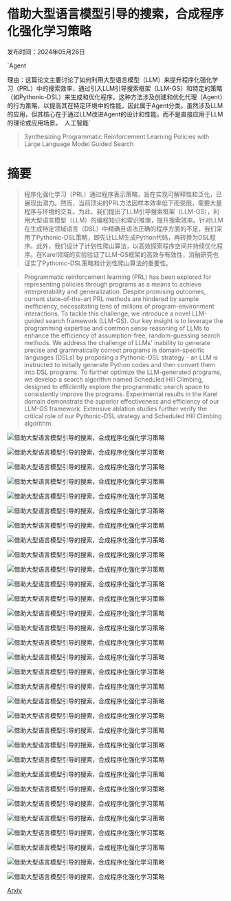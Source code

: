 # 借助大型语言模型引导的搜索，合成程序化强化学习策略

发布时间：2024年05月26日

`Agent

理由：这篇论文主要讨论了如何利用大型语言模型（LLM）来提升程序化强化学习（PRL）中的搜索效率，通过引入LLM引导搜索框架（LLM-GS）和特定的策略（如Pythonic-DSL）来生成和优化程序。这种方法涉及创建和优化代理（Agent）的行为策略，以提高其在特定环境中的性能，因此属于Agent分类。虽然涉及LLM的应用，但其核心在于通过LLM改进Agent的设计和性能，而不是直接应用于LLM的理论或应用场景。` `人工智能`

> Synthesizing Programmatic Reinforcement Learning Policies with Large Language Model Guided Search

# 摘要

> 程序化强化学习（PRL）通过程序表示策略，旨在实现可解释性和泛化，已展现出潜力。然而，当前顶尖的PRL方法因样本效率低下而受限，需要大量程序与环境的交互。为此，我们提出了LLM引导搜索框架（LLM-GS），利用大型语言模型（LLM）的编程知识和常识推理，提升搜索效率。针对LLM在生成特定领域语言（DSL）中精确且语法正确的程序方面的不足，我们采用了Pythonic-DSL策略，即先让LLM生成Python代码，再转换为DSL程序。此外，我们设计了计划性爬山算法，以高效探索程序空间并持续优化程序。在Karel领域的实验验证了LLM-GS框架的高效与有效性，消融研究也证实了Pythonic-DSL策略和计划性爬山算法的重要性。

> Programmatic reinforcement learning (PRL) has been explored for representing policies through programs as a means to achieve interpretability and generalization. Despite promising outcomes, current state-of-the-art PRL methods are hindered by sample inefficiency, necessitating tens of millions of program-environment interactions. To tackle this challenge, we introduce a novel LLM-guided search framework (LLM-GS). Our key insight is to leverage the programming expertise and common sense reasoning of LLMs to enhance the efficiency of assumption-free, random-guessing search methods. We address the challenge of LLMs' inability to generate precise and grammatically correct programs in domain-specific languages (DSLs) by proposing a Pythonic-DSL strategy - an LLM is instructed to initially generate Python codes and then convert them into DSL programs. To further optimize the LLM-generated programs, we develop a search algorithm named Scheduled Hill Climbing, designed to efficiently explore the programmatic search space to consistently improve the programs. Experimental results in the Karel domain demonstrate the superior effectiveness and efficiency of our LLM-GS framework. Extensive ablation studies further verify the critical role of our Pythonic-DSL strategy and Scheduled Hill Climbing algorithm.

![借助大型语言模型引导的搜索，合成程序化强化学习策略](../../../paper_images/2405.16450/x1.png)

![借助大型语言模型引导的搜索，合成程序化强化学习策略](../../../paper_images/2405.16450/x2.png)

![借助大型语言模型引导的搜索，合成程序化强化学习策略](../../../paper_images/2405.16450/stairclimbersparse.png)

![借助大型语言模型引导的搜索，合成程序化强化学习策略](../../../paper_images/2405.16450/mazesparse.png)

![借助大型语言模型引导的搜索，合成程序化强化学习策略](../../../paper_images/2405.16450/fourcorners.png)

![借助大型语言模型引导的搜索，合成程序化强化学习策略](../../../paper_images/2405.16450/topoff.png)

![借助大型语言模型引导的搜索，合成程序化强化学习策略](../../../paper_images/2405.16450/harvester.png)

![借助大型语言模型引导的搜索，合成程序化强化学习策略](../../../paper_images/2405.16450/cleanhouse.png)

![借助大型语言模型引导的搜索，合成程序化强化学习策略](../../../paper_images/2405.16450/doorkey.png)

![借助大型语言模型引导的搜索，合成程序化强化学习策略](../../../paper_images/2405.16450/onestroke.png)

![借助大型语言模型引导的搜索，合成程序化强化学习策略](../../../paper_images/2405.16450/seeder.png)

![借助大型语言模型引导的搜索，合成程序化强化学习策略](../../../paper_images/2405.16450/snake.png)

![借助大型语言模型引导的搜索，合成程序化强化学习策略](../../../paper_images/2405.16450/x4.png)

![借助大型语言模型引导的搜索，合成程序化强化学习策略](../../../paper_images/2405.16450/doorkey.png)

![借助大型语言模型引导的搜索，合成程序化强化学习策略](../../../paper_images/2405.16450/cleanhouse.png)

![借助大型语言模型引导的搜索，合成程序化强化学习策略](../../../paper_images/2405.16450/doorkey.png)

![借助大型语言模型引导的搜索，合成程序化强化学习策略](../../../paper_images/2405.16450/cleanhouse.png)

![借助大型语言模型引导的搜索，合成程序化强化学习策略](../../../paper_images/2405.16450/revised_fig.png)

![借助大型语言模型引导的搜索，合成程序化强化学习策略](../../../paper_images/2405.16450/x5.png)

![借助大型语言模型引导的搜索，合成程序化强化学习策略](../../../paper_images/2405.16450/x6.png)

![借助大型语言模型引导的搜索，合成程序化强化学习策略](../../../paper_images/2405.16450/x7.png)

![借助大型语言模型引导的搜索，合成程序化强化学习策略](../../../paper_images/2405.16450/x8.png)

![借助大型语言模型引导的搜索，合成程序化强化学习策略](../../../paper_images/2405.16450/x9.png)

![借助大型语言模型引导的搜索，合成程序化强化学习策略](../../../paper_images/2405.16450/x10.png)

![借助大型语言模型引导的搜索，合成程序化强化学习策略](../../../paper_images/2405.16450/x11.png)

![借助大型语言模型引导的搜索，合成程序化强化学习策略](../../../paper_images/2405.16450/x12.png)

![借助大型语言模型引导的搜索，合成程序化强化学习策略](../../../paper_images/2405.16450/x13.png)

![借助大型语言模型引导的搜索，合成程序化强化学习策略](../../../paper_images/2405.16450/x14.png)

![借助大型语言模型引导的搜索，合成程序化强化学习策略](../../../paper_images/2405.16450/doorkey_revising_initial.png)

![借助大型语言模型引导的搜索，合成程序化强化学习策略](../../../paper_images/2405.16450/doorkey_revising_demonstration_ends.png)

![借助大型语言模型引导的搜索，合成程序化强化学习策略](../../../paper_images/2405.16450/doorkey_revising_ending.png)

[Arxiv](https://arxiv.org/abs/2405.16450)
